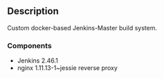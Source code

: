 ## Description
Custom docker-based Jenkins-Master build system.

### Components
* Jenkins 2.46.1
* nginx 1.11.13-1~jessie reverse proxy
